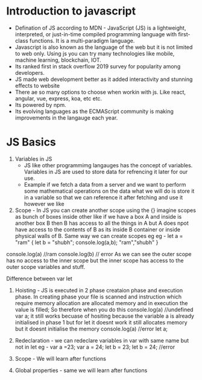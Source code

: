 # Introduction to javascript
- Defination of JS according to MDN - JavaScript (JS) is a lightweight, interpreted, or just-in-time compiled programming language with first-class functions. It is a multi-paradigm language.
- Javascript is also known as the language of the web but it is not limited to web only. Using js you can try many technologies like mobile, machine learning, blockchain, IOT.
- Its ranked first in stack overflow 2019 survey for popularity among developers.
- JS made web development better as it added interactivity and stunning effects to website
- There ae so many options to choose when workin with js. Like react, angular, vue, express, koa, etc etc.
- Its powered by npm.
- Its evolving languages as the ECMAScript community is making improvements in the langauge each year.

# JS  Basics
1) Variables in JS
   - JS like other programmimg langauges has the concept of variables. Variables in JS are used to store data for refrencing it later for our use.
   - Example if we fetch a data from a server and we want to perform some mathematical operations on the data what we will do is store it in a variable so that we can reference it after fetching and use it however we like
2) Scope - In JS you can create another scope using the {} imagine scopes as bunch of boxes inside other like if we have a box A and inside is another box B then B has access to all the things in A but A does npot have access to the contents of B as its inside B container or inside physical walls of B. Same way we can create scopes eg
eg -
let a = "ram"
{
   let b = "shubh";
   console.log(a,b); "ram","shubh"
}

console.log(a) //ram
console.log(b) // error
As we can see the outer scope has no access to the inner scope but the inner scope has access to the outer scope variables and stuff.

Difference between var let
1) Hoisting - JS is executed in 2 phase creataion phase and execution phase. In creating phase your file is scanned and instruction which require memory allocation are allocated memory and in execution the value is filled;
So therefore when you do this
console.log(a) //undefined 
var a;
it still works becuase of hositing because the variable a is already initialised in phase 1
but for let it doesnt work it still allocates memory but it doesnt initialise the memory
console.log(a) //error
let a;

2) Redeclaration - we can redeclare variables in var with same name but not in let
eg -
var a =23;
var a = 24;
let b = 23;
let b = 24; //error

3) Scope - We will learn after functions
   
4) Global properties - same we will learn after functions
